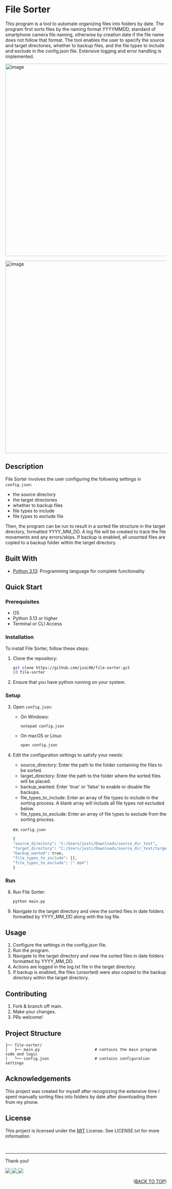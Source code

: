 <a id="readme-top"></a>

# File Sorter

This program is a tool to automate organizing files into folders by date. The program first sorts files by the naming format YYYYMMDD, standard of smartphone camera file naming, otherwise by creation date if the file name does not follow that format. The tool enables the user to specify the source and target directories, whether to backup files, and the file types to include and exclude in the config.json file. Extensive logging and error handling is implemented.

<p align="left">
   <img width="600" alt="image" src="https://github.com/user-attachments/assets/bca85f09-f24d-4657-92fd-23e8d755b051"/>
</p>

<p align="left">
   <img width="600" alt="image" src="https://github.com/user-attachments/assets/1bf0f0f6-f66b-4bd1-9f1c-d392aa2adaaa"/>
</p>

## Description

File Sorter involves the user configuring the following settings in `config.json`:
- the source directory
- the target directories
- whether to backup files
- file types to include
- file types to exclude file

Then, the program can be run to result in a sorted file structure in the target directory, formatted YYYY_MM_DD. A log file will be created to track the file movements and any errors/skips. If backup is enabled, all unsorted files are copied to a backup folder within the target directory.

## Built With

- [Python 3.13](https://www.python.org/): Programming language for complete functionality

## Quick Start

### Prerequisites

- OS
- Python 3.13 or higher
- Terminal or CLI Access

### Installation

To install File Sorter, follow these steps:

1. Clone the repository:

   ```bash
   git clone https://github.com/jusL98/file-sorter.git
   cd file-sorter
   ```

2. Ensure that you have python running on your system.

### Setup

3. Open `config.json`:

   - On Windows:

      ```bash
      notepad config.json
      ```

   - On macOS or Linux

      ```bash
      open config.json
      ```

7. Edit the configuration settings to satisfy your needs:

   - source_directory: Enter the path to the folder containing the files to be sorted.
   - target_directory: Enter the path to the folder where the sorted files will be placed.
   - backup_wanted: Enter 'true' or 'false' to enable or disable file backups.
   - file_types_to_include: Enter an array of file types to include in the sorting process. A blank array will include all file types not excluded below.
   - file_types_to_exclude: Enter an array of file types to exclude from the sorting process.

   ex. `config.json`
   ```bash
   {
   "source_directory": "C:/Users/justi/Downloads/source_dir_test",
   "target_directory": "C:/Users/justi/Downloads/source_dir_test/target_dir_test",
   "backup_wanted": true,
   "file_types_to_include": [],
   "file_types_to_exclude": [".mp4"]
   }
   ```

### Run

8. Run File Sorter:
   ```bash
   python main.py
   ```
9. Navigate to the target directory and view the sorted files in date folders formatted by YYYY_MM_DD along with the log file.

## Usage

1. Configure the settings in the config.json file.
2. Run the program.
3. Navigate to the target directory and view the sorted files in date folders formatted by YYYY_MM_DD.
4. Actions are logged in the log.txt file in the target directory.
5. If backup is enabled, the files (unsorted) were also copied to the backup directory within the target directory.

## Contributing

1. Fork & branch off main.
2. Make your changes.
3. PRs welcome!

## Project Structure

```
├── file-sorter/
│   ├── main.py                        # contains the main program code and logic
│   └── config.json                    # contains configuration settings
```

## Acknowledgements
This project was created for myself after recognizing the extensive time I spent manually sorting files into folders by date after downloading them from my phone.

## License
This project is licensed under the [MIT](LICENSE.txt) License. See LICENSE.txt for more information.

<br>

---

Thank you!

<p align="left">
  <a href="mailto:justin.matthew.lee.18@gmail.com">
    <img src="https://img.shields.io/badge/Gmail-D14836?style=for-the-badge&logo=gmail&logoColor=white"/>
  </a>
  <a href="https://www.linkedin.com/in/justin-matthew-lee/">
    <img src="https://img.shields.io/badge/LinkedIn-0077B5?style=for-the-badge&logo=linkedin&logoColor=white"/>
  </a>
    <a href="https://github.com/jusl98">
    <img src="https://img.shields.io/badge/GitHub-100000?style=for-the-badge&logo=github&logoColor=white"/>
  </a>
</p>

<p align="right">(<a href="#readme-top">BACK TO TOP</a>)</p>
